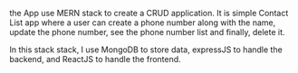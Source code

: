the App use MERN stack to create a CRUD application. It is simple Contact List app where a user can create a phone number along with the name,
update the phone number, see the phone number list and finally, delete it.

In this stack stack, I use MongoDB to store data, expressJS to handle the backend, and ReactJS to handle the frontend. 
